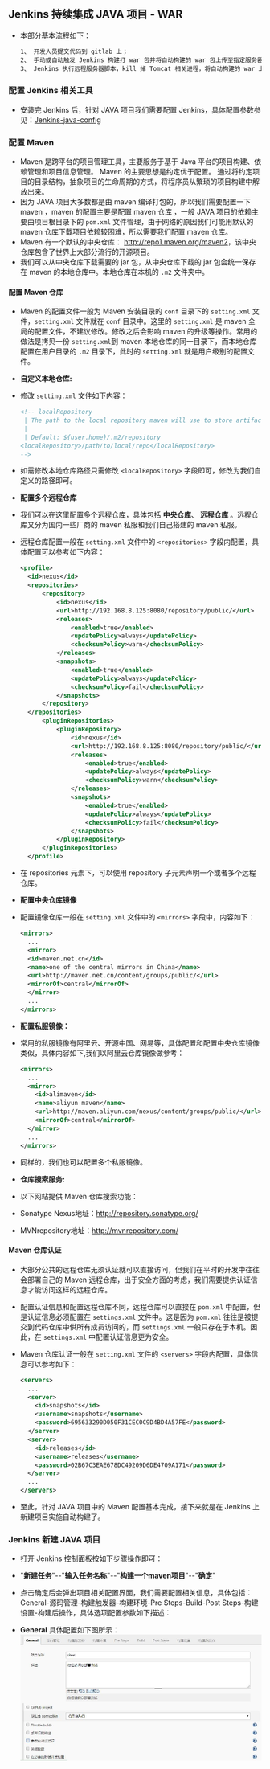 ## Jenkins 持续集成 JAVA 项目 - WAR

- 本部分基本流程如下：

  ```bash
  1、 开发人员提交代码到 gitlab 上；
  2、 手动或自动触发 Jenkins 构建打 war 包并将自动构建的 war 包上传至指定服务器的指定目录下；
  3、 Jenkins 执行远程服务器脚本，kill 掉 Tomcat 相关进程，将自动构建的 war 上传至 Tomcat webapps 目录下，然后启动 Tomcat
  ```

### 配置 Jenkins 相关工具

- 安装完 Jenkins 后，针对 JAVA 项目我们需要配置 Jenkins，具体配置参数参见：[Jenkins-java-config](../Jenkins/jenkins-java-config.md)


### 配置 Maven

- Maven 是跨平台的项目管理工具，主要服务于基于 Java 平台的项目构建、依赖管理和项目信息管理。 Maven 的主要思想是约定优于配置。 通过将约定项目的目录结构，抽象项目的生命周期的方式，将程序员从繁琐的项目构建中解放出来。
- 因为 JAVA 项目大多数都是由 maven 编译打包的，所以我们需要配置一下 maven ，maven 的配置主要是配置 maven 仓库 ，一般 JAVA 项目的依赖主要由项目根目录下的 `pom.xml` 文件管理，由于网络的原因我们可能用默认的 maven 仓库下载项目依赖较困难，所以需要我们配置 maven 仓库。
- Maven 有一个默认的中央仓库： <http://repo1.maven.org/maven2>，该中央仓库包含了世界上大部分流行的开源项目。
- 我们可以从中央仓库下载需要的 jar 包，从中央仓库下载的 jar 包会统一保存在 maven 的本地仓库中。本地仓库在本机的 `.m2` 文件夹中。

#### 配置 Maven 仓库
- Maven 的配置文件一般为 Maven 安装目录的 `conf` 目录下的 `setting.xml` 文件，`setting.xml` 文件就在 `conf` 目录中。这里的 `setting.xml` 是 maven 全局的配置文件，不建议修改。修改之后会影响 maven 的升级等操作。常用的做法是拷贝一份 `setting.xml`到 maven 本地仓库的同一目录下，而本地仓库配置在用户目录的 `.m2` 目录下，此时的 `setting.xml` 就是用户级别的配置文件。

- **自定义本地仓库:**
- 修改 `setting.xml` 文件如下内容：

  ```xml
  <!-- localRepository
   | The path to the local repository maven will use to store artifacts.
   |
   | Default: ${user.home}/.m2/repository
  <localRepository>/path/to/local/repo</localRepository>
  -->
  ```

- 如需修改本地仓库路径只需修改 `<localRepository>` 字段即可，修改为我们自定义的路径即可。

- **配置多个远程仓库**

- 我们可以在这里配置多个远程仓库，具体包括 **中央仓库**、 **远程仓库** 。远程仓库又分为国内一些厂商的 maven 私服和我们自己搭建的 maven 私服。
- 远程仓库配置一般在 `setting.xml` 文件中的 `<repositories>` 字段内配置，具体配置可以参考如下内容：

  ```xml
  <profile>
    <id>nexus</id>
    <repositories>
        <repository>
            <id>nexus</id>
            <url>http://192.168.8.125:8080/repository/public/</url>
            <releases>
                <enabled>true</enabled>
                <updatePolicy>always</updatePolicy>
                <checksumPolicy>warn</checksumPolicy>
            </releases>
            <snapshots>
                <enabled>true</enabled>
                <updatePolicy>always</updatePolicy>
                <checksumPolicy>fail</checksumPolicy>
            </snapshots>
        </repository>
    </repositories>
        <pluginRepositories>
            <pluginRepository>
                <id>nexus</id>
                <url>http://192.168.8.125:8080/repository/public/</url>
                <releases>
                    <enabled>true</enabled>
                    <updatePolicy>always</updatePolicy>
                    <checksumPolicy>warn</checksumPolicy>
                </releases>
                <snapshots>
                    <enabled>true</enabled>
                    <updatePolicy>always</updatePolicy>
                    <checksumPolicy>fail</checksumPolicy>
                </snapshots>
            </pluginRepository>
        </pluginRepositories>
    </profile>
    ```

- 在 repositories 元素下，可以使用 repository 子元素声明一个或者多个远程仓库。

- **配置中央仓库镜像**
- 配置镜像仓库一般在 `setting.xml` 文件中的 `<mirrors>` 字段中，内容如下：

  ```xml
  <mirrors>
    ... 
    <mirror> 
    <id>maven.net.cn</id> 
    <name>one of the central mirrors in China</name>
    <url>http://maven.net.cn/content/groups/public/</url> 
    <mirrorOf>central</mirrorOf> 
    </mirror>
    ...
  </mirrors>
  ```

- **配置私服镜像：**
- 常用的私服镜像有阿里云、开源中国、网易等，具体配置和配置中央仓库镜像类似，具体内容如下,我们以阿里云仓库镜像做参考：

  ```xml
  <mirrors>
  	...
    <mirror>
      <id>alimaven</id>
      <name>aliyun maven</name>
      <url>http://maven.aliyun.com/nexus/content/groups/public/</url>
      <mirrorOf>central</mirrorOf>
    </mirror>
    ...
  </mirrors>
  ```

- 同样的，我们也可以配置多个私服镜像。

- **仓库搜索服务:**
- 以下网站提供 Maven 仓库搜索功能：
- Sonatype Nexus地址：<http://repository.sonatype.org/>
- MVNrepository地址：<http://mvnrepository.com/>

#### Maven 仓库认证
- 大部分公共的远程仓库无须认证就可以直接访问，但我们在平时的开发中往往会部署自己的 Maven 远程仓库，出于安全方面的考虑，我们需要提供认证信息才能访问这样的远程仓库。
- 配置认证信息和配置远程仓库不同，远程仓库可以直接在 `pom.xml` 中配置，但是认证信息必须配置在 `settings.xml` 文件中。这是因为 `pom.xml` 往往是被提交到代码仓库中供所有成员访问的，而 `settings.xml` 一般只存在于本机。因此，在 `settings.xml` 中配置认证信息更为安全。
- Maven 仓库认证一般在 `setting.xml` 文件的 `<servers>` 字段内配置，具体信息可以参考如下：

  ```xml
  <servers>
  	...
    <server>
      <id>snapshots</id>
      <username>snapshots</username>
      <password>695633290D050F31CEC0C9D4BD4A57FE</password>
    </server>
    <server>
      <id>releases</id>
      <username>releases</username>
      <password>02B67C3EAE678DC49209D6DE4709A171</password>
    </server>
    ...
  </servers>
  ```

- 至此，针对 JAVA 项目中的 Maven 配置基本完成，接下来就是在 Jenkins 上新建项目实施自动构建了。

### Jenkins 新建 JAVA 项目
- 打开 Jenkins 控制面板按如下步骤操作即可：
- "**新建任务**"--"**输入任务名称**"--"**构建一个maven项目**"--"**确定**"
- 点击确定后会弹出项目相关配置界面，我们需要配置相关信息，具体包括： General-源码管理-构建触发器-构建环境-Pre Steps-Build-Post Steps-构建设置-构建后操作，具体选项配置参数如下描述：

- **General** 具体配置如下图所示：
![jenkins-war-a](../images/jenkins-war-a.jpg "Jenkins-war-General")

















